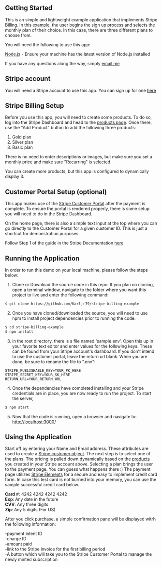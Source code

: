 ## Getting Started

This is an simple and lightweight example application that implements Stripe Billing.  In this example, the user begins the sign up process and selects the monthly plan of their choice.  In this case, there are three different plans to choose from.  

You will need the following to use this app:

[Node.js](https://nodejs.org/en/) - Ensure your machine has the latest version of Node.js installed

If you have any questions along the way, simply [email me](mailto:karljr79@gmail.com)

## Stripe account

You will need a Stripe account to use this app.  You can sign up for one [here](https://dashboard.stripe.com/register)

## Stripe Billing Setup

Before you use this app, you will need to create some products.  To do so, log into the Stripe Dashboard and head to the [products page](https://dashboard.stripe.com/test/products).  Once there, use the "Add Product" button to add the following three products: 

1. Gold plan
2. Silver plan 
3. Basic plan

There is no need to enter descriptions or images, but make sure you set a monthly price and make sure "Recurring" is selected. 

You can create more products, but this app is configured to dynamically display 3.

## Customer Portal Setup (optional)

This app makes use of the [Stripe Customer Portal](https://stripe.com/docs/billing/subscriptions/customer-portal) after the payment is complete.  To ensure the portal is rendered properly, there is some setup you will need to do in the Stripe Dashboard.  

On the home page, there is also a simple text input at the top where you can go directly to the Customer Portal for a given customer ID.  This is just a shortcut for demonstration purposes.  

Follow Step 1 of the guide in the Stripe Documentation [here](https://stripe.com/docs/billing/subscriptions/integrating-customer-portal#configure)

## Running the Application

In order to run this demo on your local machine, please follow the steps below:

1. Clone or Download the source code in this repo. If you plan on cloning, open a terminal window, navigate to the folder where you want this project to live and enter the following command:
```bash
$ git clone https://github.com/Karljr79/stripe-billing-example
```

2. Once you have cloned/downloaded the source, you will need to use npm to install project dependencies prior to running the code.  
```bash
$ cd stripe-billing-example
$ npm install
```

3. In the root directory, there is a file named 'sample.env'. Open this up in your favorite text editor and enter values for the following keys. These can be found from your Stripe account's dashboard.  If you don't intend to use the customer portal, leave the return url blank. When you are done, be sure to rename the file to ".env":
```
STRIPE_PUBLISHABLE_KEY=YOUR_PK_HERE
STRIPE_SECRET_KEY=YOUR_SK_HERE
RETURN_URL=YOUR_RETURN_URL
```

4. Once the dependencies have completed installing and your Stripe credentials are in place, you are now ready to run the project.  To start the server,
```bash
$ npm start
```

5. Now that the code is running, open a browser and navigate to: [http://localhost:3000/](http://127.0.0.1:3000/)

## Using the Application

Start off by entering your Name and Email address.  These attributes are used to create a [Stripe customer object](https://stripe.com/docs/api/customers/object).  The next step is to select one of the plans.  The pricing is pulled down dynamically based on the [products](https://stripe.com/docs/api/products/object) you created in your Stripe account above.  Selecting a plan brings the user to the payment page.  You can guess what happens there :) The payment page utilizes [Stripe Elements](https://stripe.com/docs/stripe-js) for a secure and easy to implement credit card form.  In case this test card is not burned into your memory, you can use the sample successful credit card below.  

__Card__ #: 4242 4242 4242 4242  
__Exp__: Any date in the future  
__CVV__: Any three digits  
__Zip__: Any 5 digits (For US)  

After you click purchase, a simple confirmation pane will be displayed witrh the following information:

-payment intent ID  
-charge ID  
-amount paid  
-link to the Stripe invoice for the first billing period  
-A button which will take you to the Stripe Customer Portal to manage the newly minted subscription  


